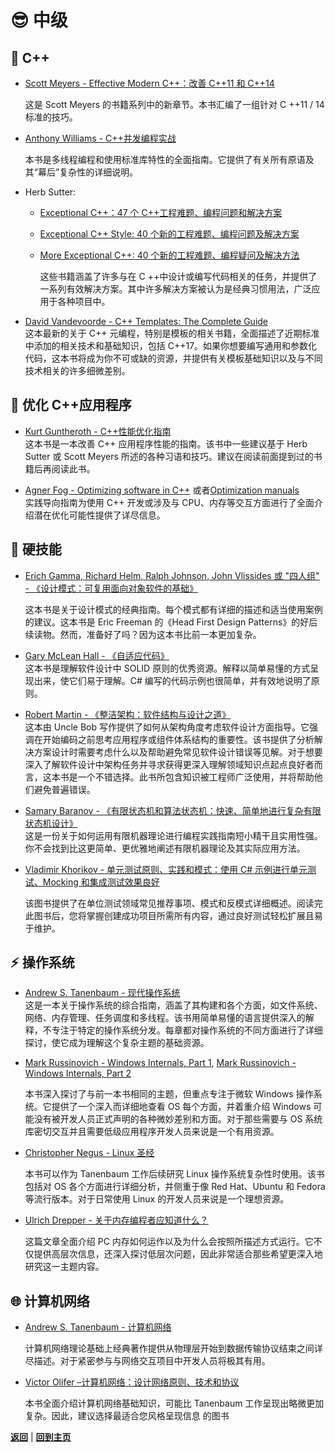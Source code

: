 # :sunglasses: 中级

## :pencil: C++

- [Scott Meyers - Effective Modern C++：改善 C++11 和 C++14](https://www.amazon.com/Effective-Modern-Specific-Ways-Improve/dp/1491903996)

    这是 Scott Meyers 的书籍系列中的新章节。本书汇编了一组针对 C ++11 / 14 标准的技巧。

- [Anthony Williams - C++并发编程实战](https://www.amazon.com/C-Concurrency-Action-Anthony-Williams/dp/1617294691/ref=sr_1_3?keywords=C%2B%2B+Concurrency+in+Action%3A+Practical+Multithreading&qid=1636314477&s=books&sr=1-3)

    本书是多线程编程和使用标准库特性的全面指南。它提供了有关所有原语及其“幕后”复杂性的详细说明。

- Herb Sutter:
  - [Exceptional C++：47 个 C++工程难题、编程问题和解决方案](https://www.amazon.com/Exceptional-Engineering-Programming-Problems-Solutions/dp/0201615622)
  - [Exceptional C++ Style: 40 个新的工程难题、编程问题及解决方案](https://www.amazon.com/Exceptional-Style-Engineering-Programming-Solutions/dp/0201760428) 
  - [More Exceptional C++: 40 个新的工程难题、编程疑问及解决方法](https://www.amazon.com/More-Exceptional-Engineering-Programming-Solutions/dp/020170434X)

     这些书籍涵盖了许多与在 C ++中设计或编写代码相关的任务，并提供了一系列有效解决方案。其中许多解决方案被认为是经典习惯用法，广泛应用于各种项目中。

- [David Vandevoorde - C++ Templates: The Complete Guide](https://www.amazon.com/C-Templates-Complete-Guide-2nd/dp/0321714121)  
    这本最新的关于 C++ 元编程，特别是模板的相关书籍，全面描述了近期标准中添加的相关技术和基础知识，包括 C++17。如果你想要编写通用和参数化代码，这本书将成为你不可或缺的资源，并提供有关模板基础知识以及与不同技术相关的许多细微差别。

## :bicyclist: 优化 C++应用程序

- [Kurt Guntheroth - C++性能优化指南](https://www.amazon.com/Optimized-Proven-Techniques-Heightened-Performance/dp/1491922060)  
    这本书是一本改善 C++ 应用程序性能的指南。该书中一些建议基于 Herb Sutter 或 Scott Meyers 所述的各种习语和技巧。建议在阅读前面提到过的书籍后再阅读此书。

- [Agner Fog - Optimizing software in C++](https://agner.org/optimize/optimizing_cpp.pdf) 或者[Optimization manuals](https://agner.org/optimize)  
    实践导向指南为使用 C++ 开发或涉及与 CPU、内存等交互方面进行了全面介绍潜在优化可能性提供了详尽信息。

## :electric_plug: 硬技能

- [Erich Gamma, Richard Helm, Ralph Johnson, John Vlissides 或 "四人组" - 《设计模式：可复用面向对象软件的基础》](https://www.amazon.com/Design-Patterns-Elements-Reusable-Object-Oriented/dp/0201633612)

    这本书是关于设计模式的经典指南。每个模式都有详细的描述和适当使用案例的建议。这本书是 Eric Freeman 的《Head First Design Patterns》的好后续读物。然而，准备好了吗？因为这本书比前一本更加复杂。

- [Gary McLean Hall - 《自适应代码》](https://www.amazon.com/Adaptive-Code-Developer-Best-Practices/dp/0136891446)  
    这本书是理解软件设计中 SOLID 原则的优秀资源。解释以简单易懂的方式呈现出来，使它们易于理解。C# 编写的代码示例也很简单，并有效地说明了原则。

- [Robert Martin - 《整洁架构：软件结构与设计之道》](https://www.amazon.com/Clean-Architecture-Craftsmans-Software-Structure/dp/0134494164)  
    这本由 Uncle Bob 写作提供了如何从架构角度考虑软件设计方面指导。它强调在开始编码之前思考应用程序或组件体系结构的重要性。该书提供了分析解决方案设计时需要考虑什么以及帮助避免常见软件设计错误等见解。对于想要深入了解软件设计中架构任务并寻求获得更深入理解领域知识点起点良好者而言，这本书是一个不错选择。此书所包含知识被工程师广泛使用，并将帮助他们避免普遍错误。

- [Samary Baranov - 《有限状态机和算法状态机：快速、简单地进行复杂有限状态机设计》](https://www.amazon.com/Finite-State-Machines-AlgorithmiComplex-ebook/dp/B078RYYBCJ)  
    这是一份关于如何运用有限机器理论进行编程实践指南短小精干且实用性强。你不会找到比这更简单、更优雅地阐述有限机器理论及其实际应用方法。

- [Vladimir Khorikov - 单元测试原则、实践和模式：使用 C# 示例进行单元测试、Mocking 和集成测试效果良好](https://www.amazon.com/gp/product/B09782L692/ref=dbs_a_def_rwt_hsch_vapi_tkin_p1_i0)  

   该图书提供了在单位测试领域常见推荐事项、模式和反模式详细概述。阅读完此图书后，您将掌握创建成功项目所需所有内容，通过良好测试轻松扩展且易于维护。

## :zap: 操作系统

- [Andrew S. Tanenbaum - 现代操作系统](https://www.amazon.com/Modern-Operating-Systems-Andrew-Tanenbaum/dp/013359162X)  
    这是一本关于操作系统的综合指南，涵盖了其构建和各个方面，如文件系统、网络、内存管理、任务调度和多线程。该书用简单易懂的语言提供深入的解释，不专注于特定的操作系统分发。每章都对操作系统的不同方面进行了详细探讨，使它成为理解这个复杂主题的基础资源。

- [Mark Russinovich - Windows Internals, Part 1](https://www.amazon.com/Windows-Internals-Part-architecture-management/dp/0735684189), [Mark Russinovich - Windows Internals, Part 2](https://www.amazon.com/Windows-Internals-Part-2-7th/dp/0135462401)

    本书深入探讨了与前一本书相同的主题，但重点专注于微软 Windows 操作系统。它提供了一个深入而详细地查看 OS 每个方面，并着重介绍 Windows 可能没有被开发人员正式声明的各种微妙差别和方面。对于那些需要与 OS 系统库密切交互并且需要低级应用程序开发人员来说是一个有用资源。

- [Christopher Negus - Linux 圣经](https://www.amazon.com/Linux-Bible-Chrisopher-Negus/dp/1119578884)

    本书可以作为 Tanenbaum 工作后续研究 Linux 操作系统复杂性时使用。该书包括对 OS 各个方面进行详细分析，并侧重于像 Red Hat、Ubuntu 和 Fedora 等流行版本。对于日常使用 Linux 的开发人员来说是一个理想资源。

- [Ulrich Drepper - 关于内存编程者应知道什么？](https://people.freebsd.org/~lstewart/articles/cpumemory.pdf)

    这篇文章全面介绍 PC 内存如何运作以及为什么会按照所描述方式运行。它不仅提供高层次信息，还深入探讨低层次问题，因此非常适合那些希望更深入地研究这一主题内容。

## :globe_with_meridians: 计算机网络

- [Andrew S. Tanenbaum - 计算机网络](https://www.amazon.com/Computer-Networks-5th-Andrew-Tanenbaum/dp/0132126958)  

     计算机网络理论基础上经典著作提供从物理层开始到数据传输协议结束之间详尽描述。对于紧密参与与网络交互项目中开发人员将极其有用。

- [Victor Olifer –计算机网络：设计网络原则、技术和协议](https://www.amazon.com/Computer-Networks–Principles–Technologies–Protocols-ebook/dp/B001GQ35P4)  

     本书全面介绍计算机网络基础知识，可能比 Tanenbaum 工作呈现出略微更加复杂。因此，建议选择最适合您风格呈现信息 的图书

[**返回**](Overview.md) | [**回到主页**](../../README.md)
